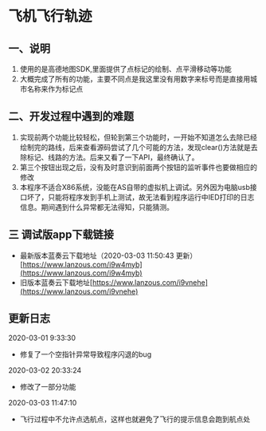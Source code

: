 # 飞机飞行轨迹
## 一、说明
1.  使用的是高德地图SDK,里面提供了点标记的绘制、点平滑移动等功能
2.  大概完成了所有的功能，主要不同点是我这里没有用数字来标号而是直接用城市名称来作为标记点

## 二、开发过程中遇到的难题
1. 实现前两个功能比较轻松，但轮到第三个功能时，一开始不知道怎么去除已经绘制完的路线，后来查看源码尝试了几个可能的方法，发现clear()方法就是去除标记、线路的方法。后来又看了一下API，最终确认了。
2. 第三个按钮出现之后，没有及时意识到前面两个按钮的监听事件也要做相应的修改
3. 本程序不适合X86系统，没能在AS自带的虚拟机上调试。另外因为电脑usb接口坏了，只能将程序发到手机上测试，故无法看到程序运行中IED打印的日志信息。期间遇到什么异常都无法得知，只能猜测。

## 三 调试版app下载链接
* 最新版本蓝奏云下载地址（2020-03-03 11:50:43 更新）[https://www.lanzous.com/i9w4myb](https://www.lanzous.com/i9w4myb)
* 旧版本蓝奏云下载地址[https://www.lanzous.com/i9vnehe](https://www.lanzous.com/i9vnehe)


## 更新日志

2020-03-01 9:33:30 

* 修复了一个空指针异常导致程序闪退的bug

2020-03-02 20:33:24 

* 修改了一部分功能


2020-03-03 11:47:10 

* 飞行过程中不允许点选航点，这样也就避免了飞行的提示信息会跑到航点处
